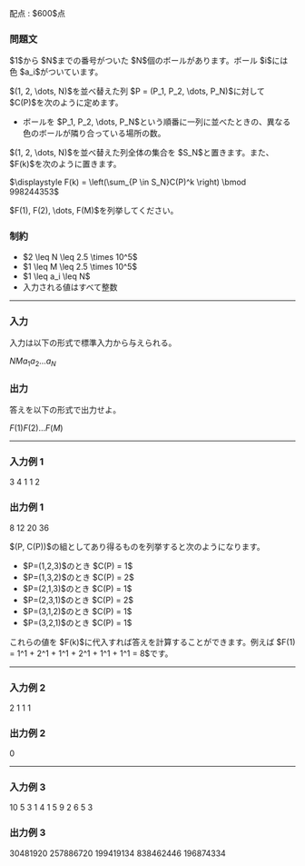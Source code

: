 
<div>

<span>

<span>

<p>
配点 : $600$点
</p>

<div>

<section>

### **問題文**

<p>
$1$から $N$までの番号がついた $N$個のボールがあります。ボール $i$には色 $a_i$がついています。  
</p>

<p>
$(1, 2, \dots, N)$を並べ替えた列 $P = (P_1, P_2, \dots, P_N)$に対して $C(P)$を次のように定めます。
</p>

<ul>

<li>
ボールを $P_1, P_2, \dots, P_N$という順番に一列に並べたときの、異なる色のボールが隣り合っている場所の数。
</li>

</ul>

<p>
$(1, 2, \dots, N)$を並べ替えた列全体の集合を $S_N$と置きます。また、$F(k)$を次のように置きます。
</p>

<div>
$\displaystyle F(k) = \left(\sum_{P \in S_N}C(P)^k \right) \bmod 998244353$
</div>

<p>
$F(1), F(2), \dots, F(M)$を列挙してください。
</p>

</section>

</div>

<div>

<section>

### **制約**

<ul>

<li>
$2 \leq N \leq 2.5 \times 10^5$
</li>

<li>
$1 \leq M \leq 2.5 \times 10^5$
</li>

<li>
$1 \leq a_i \leq N$
</li>

<li>
入力される値はすべて整数
</li>

</ul>

</section>

</div>

---

<div>

<div>

<section>

### **入力**

<p>
入力は以下の形式で標準入力から与えられる。
</p>

<div>

$N$$M$$a_1$$a_2$$\dots$$a_N$
</div>

</section>

</div>

<div>

<section>

### **出力**

<p>
答えを以下の形式で出力せよ。
</p>

<div>

$F(1)$$F(2)$$\dots$$F(M)$
</div>

</section>

</div>

</div>

---

<div>

<section>

### **入力例 1**

<div>

3 4
1 1 2

</div>

</section>

</div>

<div>

<section>

### **出力例 1**

<div>

8 12 20 36

</div>

<p>
$(P, C(P))$の組としてあり得るものを列挙すると次のようになります。
</p>

<ul>

<li>
$P=(1,2,3)$のとき $C(P) = 1$
</li>

<li>
$P=(1,3,2)$のとき $C(P) = 2$
</li>

<li>
$P=(2,1,3)$のとき $C(P) = 1$
</li>

<li>
$P=(2,3,1)$のとき $C(P) = 2$
</li>

<li>
$P=(3,1,2)$のとき $C(P) = 1$
</li>

<li>
$P=(3,2,1)$のとき $C(P) = 1$
</li>

</ul>

<p>
これらの値を $F(k)$に代入すれば答えを計算することができます。例えば $F(1) = 1^1 + 2^1 + 1^1 + 2^1 + 1^1 + 1^1 = 8$です。
</p>

</section>

</div>

---

<div>

<section>

### **入力例 2**

<div>

2 1
1 1

</div>

</section>

</div>

<div>

<section>

### **出力例 2**

<div>

0

</div>

</section>

</div>

---

<div>

<section>

### **入力例 3**

<div>

10 5
3 1 4 1 5 9 2 6 5 3

</div>

</section>

</div>

<div>

<section>

### **出力例 3**

<div>

30481920 257886720 199419134 838462446 196874334

</div>

</section>

</div>

</span>

</span>

</div>
